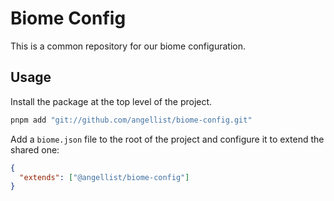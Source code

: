# Biome Config

This is a common repository for our biome configuration.


## Usage

Install the package at the top level of the project.

```sh
pnpm add "git://github.com/angellist/biome-config.git"
````

Add a `biome.json` file to the root of the project and configure it to extend the shared one:
```json
{
  "extends": ["@angellist/biome-config"]
}
```
